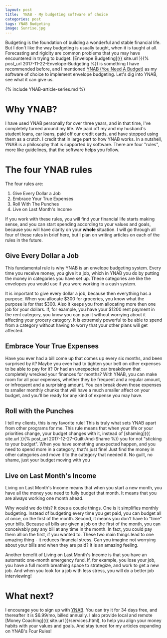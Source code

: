 ```yaml
---
layout: post
title:  YNAB - My budgeting software of choice
categories: post
tags: YNAB Budgeting
image: Sunrise.jpg
---
```


Budgeting is the foundation of building a wonderful and stable financial life. But I don't like the way budgeting is usually taught, when it is taught at all. Forecasting and rigidity are common problems that you may have encountered in trying to budget. [Envelope Budgeting]({{ site.url }}{% post_url 2017-11-22-Envelope-Budgeting %}) is something I have recommended before, and I mentioned [YNAB (You Need A Budget)](http://www.ynab.com) as my software of choice to implement envelope budgeting. Let's dig into YNAB, see what it can give us. 

<!--more-->

{% include YNAB-article-series.md %}

# Why YNAB?
I have used YNAB personally for over three years, and in that time, I've completely turned around my life. We paid off my and my husband's student loans, car loans, paid off our credit cards, and have stopped using them as a crutch. I credit that in large part to how YNAB works. In a nutshell, YNAB is a philosophy that is supported by software. There are four "rules", more like guidelines, that the software helps you follow. 

# The four YNAB rules
The four rules are:

1. Give Every Dollar a Job
2. Embrace Your True Expenses
3. Roll With The Punches
4. Live on Last Month's Income

If you work with these rules, you will find your financial life starts making sense, and you can start spending according to your values and goals, because you will have clarity on your **whole** situation. I will go through all four of these rules in brief here, but I plan on writing articles on each of the rules in the future.

## Give Every Dollar a Job
This fundamental rule is why YNAB is an envelope budgeting system. Every time you receive money, you give it a job, which in YNAB you do by putting the money in categories you have set up. These categories are like the envelopes you would use if you were working in a cash system.

It is important to give every dollar a job, because then everything has a purpose. When you allocate $300 for groceries, you know what the purpose is for that $300. Also it keeps you from allocating more then one job for your dollars. If, for example, you have your $1200 rent payment in the rent category, you know you can pay it without worrying about it affecting your grocery category. It is extremely powerful to be able to spend from a category without having to worry that your other plans will get affected.

## Embrace Your True Expenses
Have you ever had a bill come up that comes up every six months, and been surprised by it? Maybe you even had to tighten your belt on other expenses to be able to pay for it? Or had an unexpected car breakdown that completely wrecked your finances for months? With YNAB, you can make room for all your expenses, whether they be frequent and a regular amount, or infrequent and a surprising amount. You can break down those expenses to smaller monthly chunks that will have a much smaller affect on your budget, and you'll be ready for any kind of expense you may have. 

## Roll with the Punches
I tell my clients, this is my favorite rule! This is truly what sets YNAB apart from other programs for me. This rule means that when your life or your priorities change, your budget changes with it, instead of [shaming]({{ site.url }}{% post_url 2017-12-27-Guilt-And-Shame %}) you for not "sticking to your budget". When you have something unexpected happen, and you need to spend more in a category, that's just fine! Just find the money in other categories and move it to the category that needed it. No guilt, no shame, just your budget moving with you

## Live on Last Month's Income
Living on Last Month's Income means that when you start a new month, you have all the money you need to fully budget that month. It means that you are always working one month ahead. 

Why would we do this? It does a couple things. One is it simplifies monthly budgeting. Instead of budgeting every time you get paid, you can budget all at once, on the first of the month. Second, it means you don't have to "time" your bills. Because all bills are given a job on the first of the month, you can conceivably pay any bill at any time in the month. In fact, you could pay them all on the first, if you wanted to. These two main things lead to one amazing thing - it reduces financial stress. Can you imagine not worrying about your bills and when they are paid? It is an amazing feeling.

Another benefit of Living on Last Month's Income is that you have an automatic one-month emergency fund. If, for example, you lose your job, you have a full month breathing space to strategize, and work to get a new job. And when you look for a job with less stress, you will do a better job interviewing!

# What next?
I encourage you to sign up with [YNAB](http://www.ynab.com). You can try it for 34 days free, and thereafter it is $6.99/mo, billed annually. I also provide local and remote [Money Coaching]({{ site.url }}/services.html), to help you align your money habits with your values and goals. And stay tuned for my articles expanding on YNAB's Four Rules!